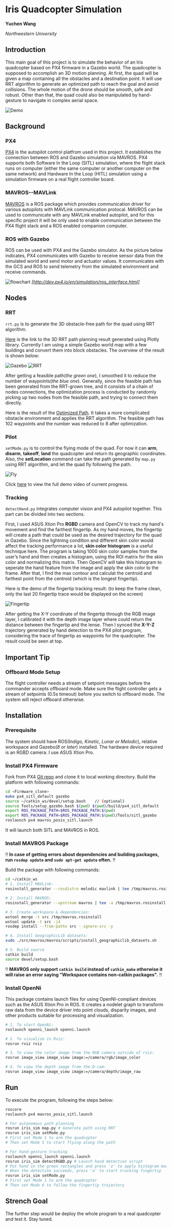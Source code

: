# Iris Quadcopter Simulation
**Yuchen Wang**

*Northwestern University*


## Introduction
This main goal of this project is to simulate the behavior of an Iris quadcopter based on PX4 firmware in a Gazebo world. The quadcopter is supposed to accomplish an 3D motion planning. At first, the quad will be given a map containing all the obstacles and a destination point. It will use RRT algorithm to generate an optimized path to reach the goal and avoid collisions. The whole motion of the drone should be smooth, safe and robust.
Other than that, the quad could also be manipulated by hand-gesture to navigate in complex aerial space.

![Demo](/img/hand_nav.gif)

## Background
### PX4
[PX4](https://github.com/PX4/Firmware) is the autopilot control platfrom used in this project. It establishes the connection between ROS and Gazebo simulation via MAVROS. PX4 supports both Software In the Loop (SITL) simulation, where the flight stack runs on computer (either the same computer or another computer on the same network) and Hardware In the Loop (HITL) simulation using a simulation firmware on a real flight controller board.

### MAVROS--MAVLink
[MAVROS](https://github.com/mavlink/mavros) is a ROS package which provides communication driver for various autopilots with MAVLink communication protocal. MAVROS can be used to communicate with any MAVLink enabled autopilot, and for this specific project it will be only used to enable communication between the PX4 flight stack and a ROS enabled companion computer.

### ROS with Gazebo
ROS can be used with PX4 and the Gazebo simulator. As the picture below indicates, PX4 communicates with Gazebo to receive sensor data from the simulated world and send motor and actuator values. It communicates with the GCS and ROS to send telemetry from the simulated environment and receive commands.

![flowchart](/img/px4_sitl_overview.png)
*[http://dev.px4.io/en/simulation/ros_interface.html]*

## Nodes
### RRT
`rrt.py` is to generate the 3D obstacle-free path for the quad using RRT algorithm.

[Here](https://plot.ly/~yuchnw/5/#/) is the link to the 3D RRT path planning result generated using Plotly library. Currently I am using a simple Gazebo world map with a few buildings and convert them into block obstacles. The overview of the result is shown below:

![Gazebo](img/bars-gazebo.png)
![RRT](img/bars-rrt.png)

After getting a feasible path(*the green one*), I smoothed it to reduce the number of waypoints(*the blue one*). Generally, since the feasible path has been generated from the RRT-grown tree, and it consists of a chain of nodes connections, the optimization process is conducted by randomly picking up two nodes from the feasible path, and trying to connect them directly.

Here is the result of the [Optimized Path](https://plot.ly/~yuchnw/11/#/). It takes a more complicated obstacle environment and applies the RRT algorithm. The feasible path has 102 waypoints and the number was reduced to 8 after optimization.

### Pilot
`setMode.py` is to control the flying mode of the quad. For now it can **arm**, **disarm**, **takeoff**, **land** the quadcopter and return its geographic coordinates.
Also, the **setLocation** command can take the path generated by `map.py` using RRT algorithm, and let the quad fly following the path.

![Fly](img/bar-fly.gif)

Click [here](https://www.youtube.com/watch?v=zPKlL9mI_Lc) to view the full demo video of current progress.

### Tracking
`detectHand.py` integrates computer vision and PX4 autopilot together. This part can be divided into two sections.

First, I used ASUS Xtion Pro **RGBD** camera and OpenCV to track my hand's movement and find the farthest fingertip. As my hand moves, the fingertip will create a path that could be used as the desired trajectory for the quad in Gazebo. Since the lightning condition and different skin color would affect the tracking performance a lot, **skin color histogram** is a useful technique here. The program is taking 1000 skin color samples from the user’s hand and then creates a histogram, using the ROI matrix for the skin color and normalizing this matrix. Then OpenCV will take this histogram to seperate the hand feature from the image and apply the skin color to the frame. After that, I find the max contour and calculat the centroid and farthest point from the centroid (which is the longest fingertip).

Here is the demo of the fingertip tracking result: (to keep the frame clean, only the last 20 fingertip trace would be displayed on the screen)

![Fingertip](img/finger.gif)

After getting the X-Y coordinate of the fingertip through the RGB image layer, I calibrated it with the depth image layer where could return the distance between the fingertip and the lense. Then I synced the **X-Y-Z** trajectory generated by hand detection to the PX4 pilot program, considering the trace of fingertip as waypoints for the quadcopter. The result could be seen at top.

## Important Tip
### Offboard Mode Setup
The flight controller needs a stream of setpoint messages before the commander accepts offboard mode. Make sure the flight controller gets a stream of setpoints (0.5s timeout) before you switch to offboard mode. The system will reject offboard otherwise.

## Installation
### Prerequisite
The system should have ROS(*Indigo, Kinetic, Lunar or Melodic*), relative workspace and Gazebo(*8 or later*) installed. The hardware device required is an RGBD camera. I use ASUS Xtion Pro.

### Install PX4 Firmware
Fork from PX4 [Git repo](https://github.com/PX4/Firmware) and clone it to local working directory. Build the platform with following commands:
```bash
cd <Firmware_clone>
make px4_sitl_default gazebo
source ~/catkin_ws/devel/setup.bash    // (optional)
source Tools/setup_gazebo.bash $(pwd) $(pwd)/build/px4_sitl_default
export ROS_PACKAGE_PATH=$ROS_PACKAGE_PATH:$(pwd)
export ROS_PACKAGE_PATH=$ROS_PACKAGE_PATH:$(pwd)/Tools/sitl_gazebo
roslaunch px4 mavros_posix_sitl.launch
```
It will launch both SITL and MAVROS in ROS.

### Install MAVROS Package
:bangbang: **In case of getting errors about dependencies and building packages, run `rosdep update` and `sudo apt-get update` often.** :bangbang:

Build the package with following commands:
```bash
cd ~/catkin_ws
# 1. Install MAVLink:
rosinstall_generator --rosdistro melodic mavlink | tee /tmp/mavros.rosinstall

# 2. Install MAVROS:
rosinstall_generator --upstream mavros | tee -a /tmp/mavros.rosinstall

# 3. Create workspace & dependencies:
wstool merge -t src /tmp/mavros.rosinstall
wstool update -t src -j4
rosdep install --from-paths src --ignore-src -y

# 4. Install GeographicLib datasets:
sudo ./src/mavros/mavros/scripts/install_geographiclib_datasets.sh

# 5. Build source
catkin build
source devel/setup.bash
```
:bangbang: **MAVROS only support `catkin build` instead of `catkin_make` otherwise it will raise an error saying "Workspace contains non-catkin packages".** :bangbang:

### Install OpenNi
This package contains launch files for using OpenNI-compliant devices such as the ASUS Xtion Pro in ROS. It creates a nodelet graph to transform raw data from the device driver into point clouds, disparity images, and other products suitable for processing and visualization.

```bash
# 1. To start OpenNi:
roslaunch openni_launch openni.launch

# 2. To visualize in Rviz:
rosrun rviz rviz

# 3. To view the color image from the RGB camera outside of rviz:
rosrun image_view image_view image:=/camera/rgb/image_color

# 4. To view the depth image from the D-cam:
rosrun image_view image_view image:=/camera/depth/image_raw
```

## Run
To execute the program, following the steps below:
```bash
roscore
roslaunch px4 mavros_posix_sitl.launch

# For autonomous path planning
rosrun iris_sim map.py # Generate path using RRT
rosrun iris_sim setMode.py
# First set Mode 1 to arm the quadcopter
# Then set Mode 5 to start flying along the path

# For hand-gesture tracking
roslaunch openni_launch openni.launch
rosrun iris_sim detectRGBD.py # Launch hand detection script
# Put hand in the green rectangles and press 'z' to apply histogram mask
# When the detection succeeds, press 'a' to start tracking fingertip
rosrun iris_sim setMode.py
# First set Mode 1 to arm the quadcopter
# Then set Mode 6 to follow the fingertip trajectory
```

## Strench Goal
The further step would be deploy the whole program to a real quadcopter and test it. Stay tuned.
